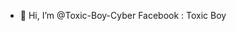 - 👋 Hi, I’m @Toxic-Boy-Cyber
Facebook : Toxic Boy

<!---
Toxic-Boy-Cyber/Toxic-Boy-Cyber is a ✨ special ✨ repository because its `README.md` (this file) appears on your GitHub profile.
You can click the Preview link to take a look at your changes.
--->
